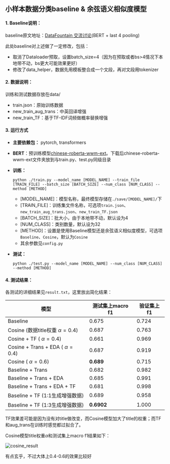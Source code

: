 ## 小样本数据分类baseline & 余弦语义相似度模型

#### 1. Baseline说明：

baseline原文地址：[DataFountain 交流讨论](https://discussion.datafountain.cn/articles/detail/2513)(BERT + last 4 pooling)

此处baseline对上述做了一定修改，包括：

- 取消了Dataloader预取，设置batch_size=4（因为在预取或者bs>4情况下本地带不动，bs更大可能效果更好）
- 修改了data_helper，数据先用模板整合成一个文段，再对文段用tokenizer

#### 2. 数据说明：

训练和测试数据存放在data/

- train.json：原始训练数据
- new_train_aug_trans：中英回译增强
- new_train_TF：基于TF-IDF词频做概率替换增强

#### 3. 运行方式

- **主要依赖包：** pytorch, transformers

- **BERT**：预训练模型[chinese-roberta-wwm-ext](https://huggingface.co/hfl/chinese-roberta-wwm-ext)。下载后chinese-roberta-wwm-ext文件夹放到与train.py、test.py同级目录

- **训练：**

  ```
  python ./train.py --model_name [MODEL_NAME] --train_file [TRAIN_FILE] --batch_size [BATCH_SIZE] --num_class [NUM_CLASS] --method [METHOD]
  ```

  - [MODEL_NAME]：模型名称，最终模型存储在`./save/[MODEL_NAME]/`下
  - [TRAIN_FILE]：训练集文件名称，可选项`train.json`、`new_train_aug_trans.json`、`new_train_TF.json`
  - [BATCH_SIZE]：批大小，由于本地带不动，默认设为4
  - [NUM_CLASS]：类别数量，默认设为32
  - [METHOD]：设置是使用Baseline模型还是余弦语义相似度模型，可选项`Baseline`、`Cosine`，默认为`Cosine`
  - 其余参数见`config.py`

- **测试：**

  ```
  python ./test.py --model_name [MODEL_NAME] --num_class [NUM_CLASS] --method [METHOD]
  ```

#### 4. 测试结果：

各测试的详细结果见`result.txt`，这里放出简化结果：

| 模型                                   | 测试集上macro f1 | 验证集上f1       |
| -------------------------------------- | ---------------- | ---------------- |
| Baseline                               | 0.675            | 0.724 |
| Cosine   (数据title权重 $\alpha=0.4$)  | 0.687            | 0.763 |
| Cosine + TF   ( $\alpha=0.4$)       | 0.661            | 0.969 |
| Cosine + Trans + EDA   ( $\alpha=0.4$) | 0.687            | 0.919 |
| Cosine    ( $\alpha=0.6$)               | **0.689**        | 0.715 |
| Baseline  + Trans                      | 0.682            |   0.982       |
| Baseline  + Trans + EDA                | 0.685            |   0.991        |
| Baseline  + Trans + EDA + TF           | 0.681            |   0.998       |
| Baseline  + TF (1:1生成增强数据)        | 0.689            |   0.958      |
| Baseline  + TF (1:3生成增强数据)           | **0.6902**            |   1.000      |

TF效果差可能是因为没有对title做改变，而Cosine模型加大了title的权重；而TF和aug_trans在训练时感觉都过拟合了。

Cosine模型title权重$\alpha$和测试集上macro f1结果如下：

![cosine_result](./results/cosine_result.png)

有点玄乎，不过大体上0.4-0.6的效果比较好
